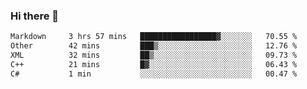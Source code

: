 ### Hi there 👋

<!--
**WShiBin/WShiBin** is a ✨ _special_ ✨ repository because its `README.md` (this file) appears on your GitHub profile.

Here are some ideas to get you started:

- 🔭 I’m currently working on ...
- 🌱 I’m currently learning ...
- 👯 I’m looking to collaborate on ...
- 🤔 I’m looking for help with ...
- 💬 Ask me about ...
- 📫 How to reach me: ...
- 😄 Pronouns: ...
- ⚡ Fun fact: ...
-->

<!--START_SECTION:waka-->

```txt
Markdown     3 hrs 57 mins   █████████████████▓░░░░░░░   70.55 %
Other        42 mins         ███▒░░░░░░░░░░░░░░░░░░░░░   12.76 %
XML          32 mins         ██▒░░░░░░░░░░░░░░░░░░░░░░   09.73 %
C++          21 mins         █▓░░░░░░░░░░░░░░░░░░░░░░░   06.43 %
C#           1 min           ░░░░░░░░░░░░░░░░░░░░░░░░░   00.47 %
```

<!--END_SECTION:waka-->
